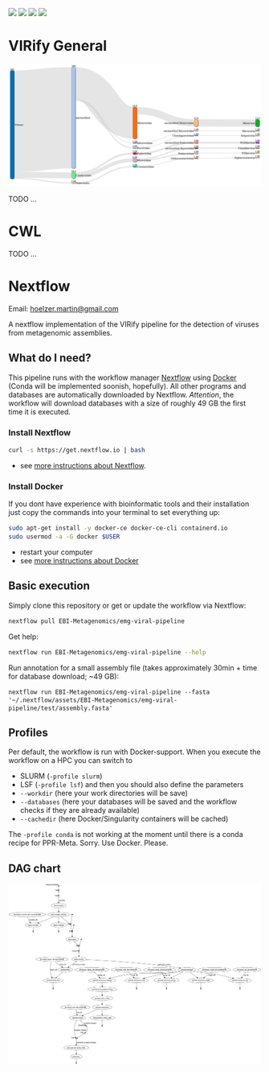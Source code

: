 ![](https://img.shields.io/badge/CWL-magenta)
![](https://img.shields.io/badge/nextflow-20.01.0-brightgreen)
![](https://img.shields.io/badge/uses-docker-blue.svg)
![](https://img.shields.io/badge/uses-conda-yellow.svg)

# VIRify General
![Sankey plot](nextflow/figures/sankey.png)

TODO ...

# CWL

TODO ...

# Nextflow
Email: hoelzer.martin@gmail.com

A nextflow implementation of the VIRify pipeline for the detection of viruses from metagenomic assemblies.

## What do I need?

This pipeline runs with the workflow manager [Nextflow](https://www.nextflow.io/) using [Docker](https://docs.docker.com/v17.09/engine/installation/linux/docker-ce/ubuntu/#install-docker-ce) (Conda will be implemented soonish, hopefully). All other programs and databases are automatically downloaded by Nextflow. _Attention_, the workflow will download databases with a size of roughly 49 GB the first time it is executed. 

### Install Nextflow
```bash
curl -s https://get.nextflow.io | bash
```
* see [more instructions about Nextflow](https://www.nextflow.io/). 

### Install Docker
If you dont have experience with bioinformatic tools and their installation just copy the commands into your terminal to set everything up:
```bash
sudo apt-get install -y docker-ce docker-ce-cli containerd.io
sudo usermod -a -G docker $USER
```
* restart your computer
* see [more instructions about Docker](https://docs.docker.com/v17.09/engine/installation/linux/docker-ce/ubuntu/#install-docker-ce)


## Basic execution

Simply clone this repository or get or update the workflow via Nextflow:
```bash
nextflow pull EBI-Metagenomics/emg-viral-pipeline
```

Get help:
```bash
nextflow run EBI-Metagenomics/emg-viral-pipeline --help
```

Run annotation for a small assembly file (takes approximately 30min + time for database download; ~49 GB):
````
nextflow run EBI-Metagenomics/emg-viral-pipeline --fasta '~/.nextflow/assets/EBI-Metagenomics/emg-viral-pipeline/test/assembly.fasta'
````

## Profiles

Per default, the workflow is run with Docker-support. When you execute the workflow on a HPC you can switch to 
* SLURM (``-profile slurm``)
* LSF (``-profile lsf``)
and then you should also define the parameters
* `--workdir` (here your work directories will be save)
* `--databases` (here your databases will be saved and the workflow checks if they are already available)
* `--cachedir` (here Docker/Singularity containers will be cached)

The `-profile conda` is not working at the moment until there is a conda recipe for PPR-Meta. Sorry. Use Docker. Please. 

## DAG chart

![DAG chart](nextflow/figures/chart.png)

